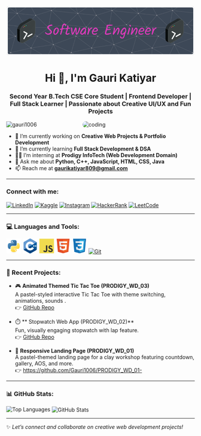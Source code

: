 ![logo](https://github.com/Gauri1006/Gauri1006/blob/main/github-header-image%20(1).png)

<h1 align="center">Hi 👋, I'm Gauri Katiyar</h1>
<h3 align="center">Second Year B.Tech CSE Core Student | Frontend Developer | Full Stack Learner | Passionate about Creative UI/UX and Fun Projects</h3>

<img align="right" alt="coding" width="300" style="border-radius:10px;" src="https://media.tenor.com/6JptszQgCnkAAAAi/text-work.gif">

<p align="left"> <img src="https://komarev.com/ghpvc/?username=gauri1006&label=Profile%20views&color=0e75b6&style=flat" alt="gauri1006" /> </p>

- 🔭 I’m currently working on **Creative Web Projects & Portfolio Development**
- 🌱 I’m currently learning **Full Stack Development & DSA**
- 👩‍💻 I’m interning at **Prodigy InfoTech (Web Development Domain)**
- 💬 Ask me about **Python, C++, JavaScript, HTML, CSS, Java**
- 📫 Reach me at **gaurikatiyar809@gmail.com**

---

<h3 align="left">Connect with me:</h3>
<p align="left">
<a href="https://linkedin.com/in/gauri-katiyar-684191348" target="blank"><img align="center" src="https://raw.githubusercontent.com/rahuldkjain/github-profile-readme-generator/master/src/images/icons/Social/linked-in-alt.svg" alt="LinkedIn" height="30" width="40" /></a>
<a href="https://kaggle.com/gaurikatiyar1006" target="blank"><img align="center" src="https://raw.githubusercontent.com/rahuldkjain/github-profile-readme-generator/master/src/images/icons/Social/kaggle.svg" alt="Kaggle" height="30" width="40" /></a>
<a href="https://instagram.com/tiny_tykes_craft" target="blank"><img align="center" src="https://raw.githubusercontent.com/rahuldkjain/github-profile-readme-generator/master/src/images/icons/Social/instagram.svg" alt="Instagram" height="30" width="40" /></a>
<a href="https://www.hackerrank.com/gaurikatiyar1006" target="blank"><img align="center" src="https://raw.githubusercontent.com/rahuldkjain/github-profile-readme-generator/master/src/images/icons/Social/hackerrank.svg" alt="HackerRank" height="30" width="40" /></a>
<a href="https://www.leetcode.com/gauri_katiyar1006" target="blank"><img align="center" src="https://raw.githubusercontent.com/rahuldkjain/github-profile-readme-generator/master/src/images/icons/Social/leet-code.svg" alt="LeetCode" height="30" width="40" /></a>
</p>

---

<h3 align="left">💻 Languages and Tools:</h3>
<p align="left">
  <a href="https://www.python.org" target="_blank"><img src="https://raw.githubusercontent.com/devicons/devicon/master/icons/python/python-original.svg" alt="Python" width="40" height="40"/></a>
  <a href="https://www.w3schools.com/cpp/" target="_blank"><img src="https://raw.githubusercontent.com/devicons/devicon/master/icons/cplusplus/cplusplus-original.svg" alt="C++" width="40" height="40"/></a>
  <a href="https://developer.mozilla.org/en-US/docs/Web/JavaScript" target="_blank"><img src="https://raw.githubusercontent.com/devicons/devicon/master/icons/javascript/javascript-original.svg" alt="JavaScript" width="40" height="40"/></a>
  <a href="https://developer.mozilla.org/en-US/docs/Web/HTML" target="_blank"><img src="https://raw.githubusercontent.com/devicons/devicon/master/icons/html5/html5-original.svg" alt="HTML" width="40" height="40"/></a>
  <a href="https://developer.mozilla.org/en-US/docs/Web/CSS" target="_blank"><img src="https://raw.githubusercontent.com/devicons/devicon/master/icons/css3/css3-original.svg" alt="CSS" width="40" height="40"/></a>
  <a href="https://git-scm.com/" target="_blank"><img src="https://www.vectorlogo.zone/logos/git-scm/git-scm-icon.svg" alt="Git" width="40" height="40"/></a>
</p>

---

<h3 align="left">🚀 Recent Projects:</h3>

- 🎮 **Animated Themed Tic Tac Toe (PRODIGY_WD_03)**  
  A pastel-styled interactive Tic Tac Toe with theme switching, animations, sounds .  
  👉 [GitHub Repo](https://github.com/Gauri1006/PRODIGY_WD_03)

- ⏱️ ** Stopwatch Web App (PRODIGY_WD_02)**  
  Fun, visually engaging stopwatch with lap feature.  
  👉 [GitHub Repo](https://github.com/Gauri1006/PRODIGY_WD_02)

- 🧶 **Responsive Landing Page (PRODIGY_WD_01)**  
  A pastel-themed landing page for a clay workshop featuring countdown, gallery, AOS, and more.  
  👉 https://github.com/Gauri1006/PRODIGY_WD_01-

---

<h3 align="left">📊 GitHub Stats:</h3>

<p><img align="left" src="https://github-readme-stats.vercel.app/api/top-langs?username=gauri1006&show_icons=true&locale=en&layout=compact" alt="Top Languages" /></p>

<p>&nbsp;<img align="center" src="https://github-readme-stats.vercel.app/api?username=gauri1006&show_icons=true&locale=en" alt="GitHub Stats" /></p>


---

✨ *Let’s connect and collaborate on creative web development projects!*
